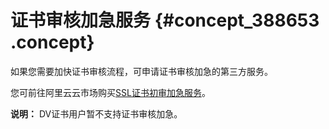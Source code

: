 # 证书审核加急服务 {#concept_388653 .concept}

如果您需要加快证书审核流程，可申请证书审核加急的第三方服务。

您可前往阿里云云市场购买[SSL证书初审加急服务](https://market.aliyun.com/products/56842028/cmfw029480.html)。

**说明：** DV证书用户暂不支持证书审核加急。

